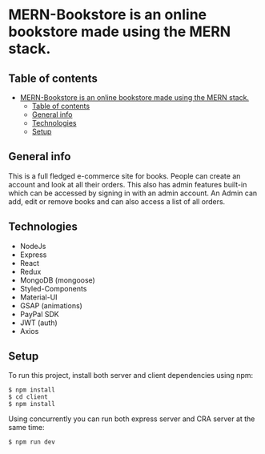 # MERN-Bookstore is an online bookstore made using the MERN stack.

## Table of contents

- [MERN-Bookstore is an online bookstore made using the MERN stack.](#mern-bookstore-is-an-online-bookstore-made-using-the-mern-stack)
  - [Table of contents](#table-of-contents)
  - [General info](#general-info)
  - [Technologies](#technologies)
  - [Setup](#setup)

## General info

This is a full fledged e-commerce site for books. People can create an account and look at all their orders.
This also has admin features built-in which can be accessed by signing in with an admin account. An Admin can add, edit or remove books and can also access a list of all orders.

## Technologies

- NodeJs
- Express
- React
- Redux
- MongoDB (mongoose)
- Styled-Components
- Material-UI
- GSAP (animations)
- PayPal SDK
- JWT (auth)
- Axios

## Setup

To run this project, install both server and client dependencies using npm:

```
$ npm install
$ cd client
$ npm install
```

Using concurrently you can run both express server and CRA server at the same time:

```
$ npm run dev
```
